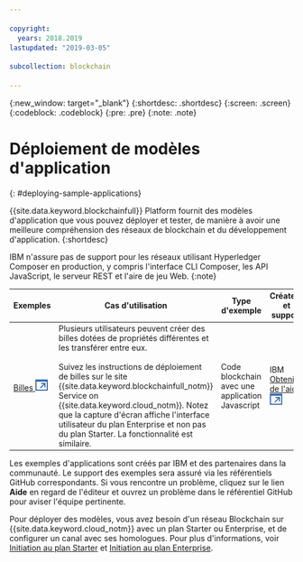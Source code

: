 ```yaml
---

copyright:
  years: 2018.2019
lastupdated: "2019-03-05"

subcollection: blockchain

---
```


{:new_window: target="_blank"}
{:shortdesc: .shortdesc}
{:screen: .screen}
{:codeblock: .codeblock}
{:pre: .pre}
{:note: .note}

# Déploiement de modèles d'application
{: #deploying-sample-applications}

{{site.data.keyword.blockchainfull}} Platform fournit des modèles d'application que vous pouvez déployer et tester, de manière à avoir une meilleure compréhension des réseaux de blockchain et du développement d'application.
{:shortdesc}

IBM n'assure pas de support pour les réseaux utilisant Hyperledger Composer en production, y compris l'interface CLI Composer, les API JavaScript, le serveur REST et l'aire de jeu Web.
{:note}

|  Exemples     | Cas d'utilisation       | Type d'exemple  | Créateur et support  |
| --------------|---------------------|----|-------|
| [Billes ![Icône de lien externe](../images/external_link.svg "Icône de lien externe")](https://github.com/IBM-Blockchain/marbles "Billes")| Plusieurs utilisateurs peuvent créer des billes dotées de propriétés différentes et les transférer entre eux. <br> <br> Suivez les instructions de déploiement de billes sur le site {{site.data.keyword.blockchainfull_notm}} Service on {{site.data.keyword.cloud_notm}}. Notez que la capture d'écran affiche l'interface utilisateur du plan Enterprise et non pas du plan Starter. La fonctionnalité est similaire. | Code blockchain avec une application Javascript| IBM<br> [Obtenir de l'aide ![Icône de lien externe](../images/external_link.svg "Icône de lien externe")](https://github.com/IBM-Blockchain/marbles/issues "Obtenir de l'aide") |


Les exemples d'applications sont créés par IBM et des partenaires dans la communauté. Le support des exemples sera assuré via les référentiels GitHub correspondants. Si vous rencontre un problème, cliquez sur le lien **Aide** en regard de l'éditeur et ouvrez un problème dans le référentiel GitHub pour aviser l'équipe pertinente.

Pour déployer des modèles, vous avez besoin d'un réseau Blockchain sur {{site.data.keyword.cloud_notm}} avec un plan Starter ou Enterprise, et de configurer un canal avec ses homologues. Pour plus d'informations, voir [Initiation au plan Starter](/docs/services/blockchain?topic=blockchain-getting-started-with-starter-plan#getting-started-with-starter-plan) et [Initiation au plan Enterprise](/docs/services/blockchain?topic=blockchain-getting-started-with-enterprise-plan#getting-started-with-enterprise-plan).
